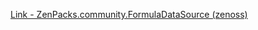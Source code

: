 [Link - ZenPacks.community.FormulaDataSource (zenoss)](https://github.com/zenoss/ZenPacks.community.FormulaDataSource)
